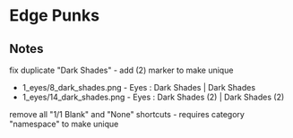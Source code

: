 # Edge Punks


## Notes

fix duplicate "Dark Shades" - add (2) marker to make unique

- 1_eyes/8_dark_shades.png -  Eyes : Dark Shades | Dark Shades
- 1_eyes/14_dark_shades.png - Eyes : Dark Shades (2) | Dark Shades (2)


remove all "1/1 Blank" and "None" shortcuts  - requires category "namespace" to make unique

